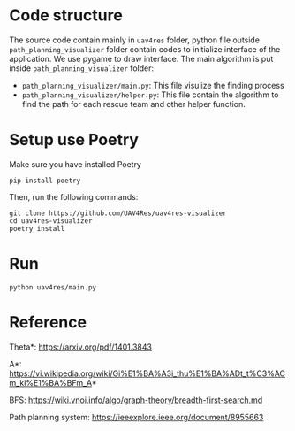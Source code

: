 # Code structure
The source code contain mainly in ```uav4res``` folder, python file outside ```path_planning_visualizer``` folder contain codes to initialize interface of the application. We use pygame to draw interface. The main algorithm is put inside ```path_planning_visualizer``` folder:
+ ```path_planning_visualizer/main.py```: This file visulize the finding process
+ ```path_planning_visualizer/helper.py```: This file contain the algorithm to find the path for each rescue team and other helper function.

# Setup use Poetry 
Make sure you have installed Poetry 

```
pip install poetry
```
Then, run the following commands:
```
git clone https://github.com/UAV4Res/uav4res-visualizer
cd uav4res-visualizer
poetry install
```
# Run
```
python uav4res/main.py
```

# Reference
Theta*: https://arxiv.org/pdf/1401.3843 

A*: https://vi.wikipedia.org/wiki/Gi%E1%BA%A3i_thu%E1%BA%ADt_t%C3%ACm_ki%E1%BA%BFm_A*

BFS: https://wiki.vnoi.info/algo/graph-theory/breadth-first-search.md

Path planning system: https://ieeexplore.ieee.org/document/8955663
